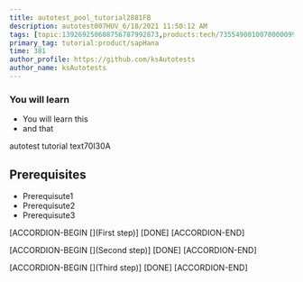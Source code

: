 ```yaml
---
title: autotest_pool_tutorial2881FB
description: autotest007HUV_6/18/2021 11:50:12 AM
tags: [topic:139269250608756787992873,products:tech/73554900100700000996,tutorial:experience/advanced]
primary_tag: tutorial:product/sapHana
time: 381
author_profile: https://github.com/ksAutotests
author_name: ksAutotests
---
```

### You will learn
- You will learn this
- and that

autotest tutorial text70I30A

## Prerequisites
- Prerequisute1
- Prerequisute2
- Prerequisute3

[ACCORDION-BEGIN [](First step)]
[DONE]
[ACCORDION-END]

[ACCORDION-BEGIN [](Second step)]
[DONE]
[ACCORDION-END]

[ACCORDION-BEGIN [](Third step)]
[DONE]
[ACCORDION-END]

